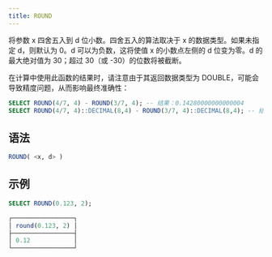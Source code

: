 ```yaml
---
title: ROUND
---
```


将参数 x 四舍五入到 d 位小数。四舍五入的算法取决于 x 的数据类型。如果未指定 d，则默认为 0。d 可以为负数，这将使值 x 的小数点左侧的 d 位变为零。d 的最大绝对值为 30；超过 30（或 -30）的位数将被截断。

在计算中使用此函数的结果时，请注意由于其返回数据类型为 DOUBLE，可能会导致精度问题，从而影响最终准确性：

```sql
SELECT ROUND(4/7, 4) - ROUND(3/7, 4); -- 结果：0.14280000000000004
SELECT ROUND(4/7, 4)::DECIMAL(8,4) - ROUND(3/7, 4)::DECIMAL(8,4); -- 结果：0.1428
```

## 语法

```sql
ROUND( <x, d> )
```

## 示例

```sql
SELECT ROUND(0.123, 2);

┌─────────────────┐
│ round(0.123, 2) │
├─────────────────┤
│ 0.12            │
└─────────────────┘
```